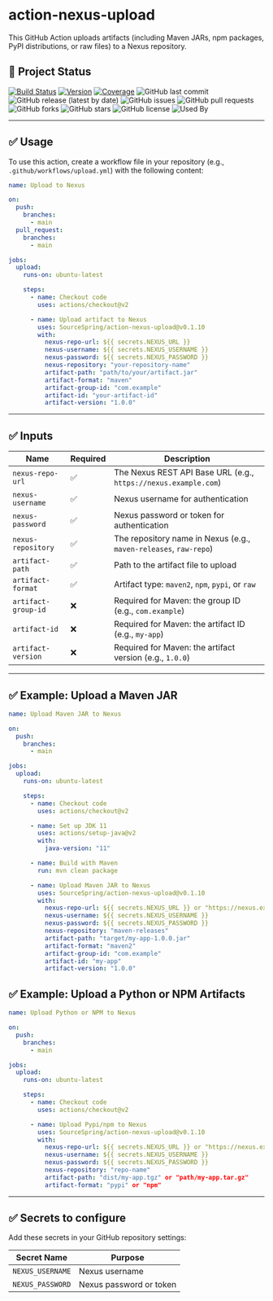 # action-nexus-upload

This GitHub Action uploads artifacts (including Maven JARs, npm packages, PyPI
distributions, or raw files) to a Nexus repository.

## 🔗 Project Status

[![Build Status](https://img.shields.io/github/actions/workflow/status/SourceSpring/action-nexus-upload/main.yml)](https://github.com/SourceSpring/action-nexus-upload)
[![Version](https://img.shields.io/github/v/release/SourceSpring/action-nexus-upload)](https://github.com/SourceSpring/action-nexus-upload/releases)
[![Coverage](https://img.shields.io/badge/coverage-93%25-brightgreen)](https://github.com/SourceSpring/action-nexus-upload)
![GitHub last commit](https://img.shields.io/github/last-commit/SourceSpring/action-nexus-upload)
![GitHub release (latest by date)](https://img.shields.io/github/v/release/SourceSpring/action-nexus-upload)
![GitHub issues](https://img.shields.io/github/issues/SourceSpring/action-nexus-upload)
![GitHub pull requests](https://img.shields.io/github/issues-pr/SourceSpring/action-nexus-upload)
![GitHub forks](https://img.shields.io/github/forks/SourceSpring/action-nexus-upload?style=social)
![GitHub stars](https://img.shields.io/github/stars/SourceSpring/action-nexus-upload?style=social)
![GitHub license](https://img.shields.io/github/license/SourceSpring/action-nexus-upload)
![Used By](https://img.shields.io/github/dependents-repo/SourceSpring/action-nexus-upload)

---

## ✅ Usage

To use this action, create a workflow file in your repository (e.g.,
`.github/workflows/upload.yml`) with the following content:

```yaml
name: Upload to Nexus

on:
  push:
    branches:
      - main
  pull_request:
    branches:
      - main

jobs:
  upload:
    runs-on: ubuntu-latest

    steps:
      - name: Checkout code
        uses: actions/checkout@v2

      - name: Upload artifact to Nexus
        uses: SourceSpring/action-nexus-upload@v0.1.10
        with:
          nexus-repo-url: ${{ secrets.NEXUS_URL }}
          nexus-username: ${{ secrets.NEXUS_USERNAME }}
          nexus-password: ${{ secrets.NEXUS_PASSWORD }}
          nexus-repository: "your-repository-name"
          artifact-path: "path/to/your/artifact.jar"
          artifact-format: "maven"
          artifact-group-id: "com.example"
          artifact-id: "your-artifact-id"
          artifact-version: "1.0.0"
```

---

## ✅ Inputs

| Name                | Required | Description                                                       |
| ------------------- | -------- | ----------------------------------------------------------------- |
| `nexus-repo-url`    | ✅       | The Nexus REST API Base URL (e.g., `https://nexus.example.com`)   |
| `nexus-username`    | ✅       | Nexus username for authentication                                 |
| `nexus-password`    | ✅       | Nexus password or token for authentication                        |
| `nexus-repository`  | ✅       | The repository name in Nexus (e.g., `maven-releases`, `raw-repo`) |
| `artifact-path`     | ✅       | Path to the artifact file to upload                               |
| `artifact-format`   | ✅       | Artifact type: `maven2`, `npm`, `pypi`, or `raw`                  |
| `artifact-group-id` | ❌       | Required for Maven: the group ID (e.g., `com.example`)            |
| `artifact-id`       | ❌       | Required for Maven: the artifact ID (e.g., `my-app`)              |
| `artifact-version`  | ❌       | Required for Maven: the artifact version (e.g., `1.0.0`)          |

---

## ✅ Example: Upload a Maven JAR

```yaml
name: Upload Maven JAR to Nexus

on:
  push:
    branches:
      - main

jobs:
  upload:
    runs-on: ubuntu-latest

    steps:
      - name: Checkout code
        uses: actions/checkout@v2

      - name: Set up JDK 11
        uses: actions/setup-java@v2
        with:
          java-version: "11"

      - name: Build with Maven
        run: mvn clean package

      - name: Upload Maven JAR to Nexus
        uses: SourceSpring/action-nexus-upload@v0.1.10
        with:
          nexus-repo-url: ${{ secrets.NEXUS_URL }} or "https://nexus.example.com"
          nexus-username: ${{ secrets.NEXUS_USERNAME }}
          nexus-password: ${{ secrets.NEXUS_PASSWORD }}
          nexus-repository: "maven-releases"
          artifact-path: "target/my-app-1.0.0.jar"
          artifact-format: "maven2"
          artifact-group-id: "com.example"
          artifact-id: "my-app"
          artifact-version: "1.0.0"
```

## ✅ Example: Upload a Python or NPM Artifacts

```yaml
name: Upload Python or NPM to Nexus

on:
  push:
    branches:
      - main

jobs:
  upload:
    runs-on: ubuntu-latest

    steps:
      - name: Checkout code
        uses: actions/checkout@v2

      - name: Upload Pypi/npm to Nexus
        uses: SourceSpring/action-nexus-upload@v0.1.10
        with:
          nexus-repo-url: ${{ secrets.NEXUS_URL }} or "https://nexus.example.com"
          nexus-username: ${{ secrets.NEXUS_USERNAME }}
          nexus-password: ${{ secrets.NEXUS_PASSWORD }}
          nexus-repository: "repo-name"
          artifact-path: "dist/my-app.tgz" or "path/my-app.tar.gz"
          artifact-format: "pypi" or "npm"
```

---

## ✅ Secrets to configure

Add these secrets in your GitHub repository settings:

| Secret Name      | Purpose                 |
| ---------------- | ----------------------- |
| `NEXUS_USERNAME` | Nexus username          |
| `NEXUS_PASSWORD` | Nexus password or token |
